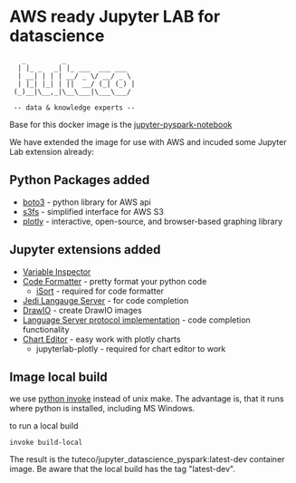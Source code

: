 # AWS ready Jupyter LAB for datascience
```
   _         _                 
  | |_ _   _| |_ ___  ___ ___  
  | __| | | | __/ _ \/ __/ _ \ 
  | |_| |_| | ||  __/ (_| (_) |
 (_)__|\__,_|\__\___|\___\___/ 
 
 -- data & knowledge experts --                              
```
Base for this docker image is the [jupyter-pyspark-notebook](https://jupyter-docker-stacks.readthedocs.io/en/latest/using/selecting.html#jupyter-pyspark-notebook)

We have extended the image for use with AWS and incuded some Jupyter Lab extension already:

## Python Packages added
- [boto3](https://boto3.amazonaws.com/v1/documentation/api/latest/index.html) - python library for AWS api 
- [s3fs](https://s3fs.readthedocs.io/en/latest/) - simplified interface for AWS S3
- [plotly](https://github.com/plotly/plotly.py) - interactive, open-source, and browser-based graphing library

## Jupyter extensions added
- [Variable Inspector](https://github.com/lckr/jupyterlab-variableInspector)
- [Code Formatter](https://jupyterlab-code-formatter.readthedocs.io/en/latest/) - pretty format your python code
    - [iSort](https://pypi.org/project/isort/) - required for code formatter
- [Jedi Langauge Server](https://github.com/pappasam/jedi-language-server) - for code completion
- [DrawIO](https://github.com/QuantStack/jupyterlab-drawio) - create DrawIO images
- [Language Server protocol implementation](https://github.com/krassowski/jupyterlab-lsp) - code completion functionality
- [Chart Editor](https://github.com/plotly/jupyterlab-chart-editor) - easy work with plotly charts
  - jupyterlab-plotly - required for chart editor to work

## Image local build
we use [python invoke](https://www.pyinvoke.org) instead of unix make. 
The advantage is, that it runs where python is installed, including MS Windows.

to run a local build
```
invoke build-local
```

The result is the tuteco/jupyter_datascience_pyspark:latest-dev container image.
Be aware that the local build has the tag "latest-dev".




